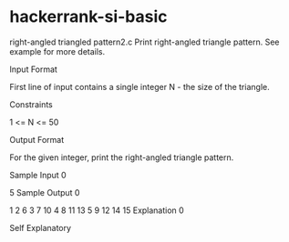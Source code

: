 # hackerrank-si-basic
right-angled triangled pattern2.c
Print right-angled triangle pattern. See example for more details.

Input Format

First line of input contains a single integer N - the size of the triangle.

Constraints

1 <= N <= 50

Output Format

For the given integer, print the right-angled triangle pattern.

Sample Input 0

5
Sample Output 0

1
2 6
3 7 10
4 8 11 13
5 9 12 14 15
Explanation 0

Self Explanatory
